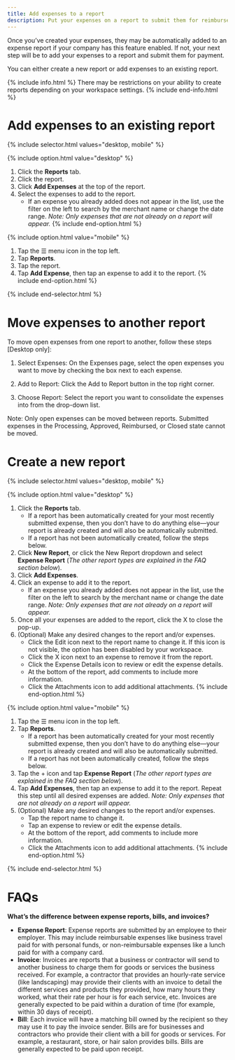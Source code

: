 ```yaml
---
title: Add expenses to a report
description: Put your expenses on a report to submit them for reimbursement 
---
```

<div id="expensify-classic" markdown="1">

Once you’ve created your expenses, they may be automatically added to an expense report if your company has this feature enabled. If not, your next step will be to add your expenses to a report and submit them for payment. 

You can either create a new report or add expenses to an existing report. 

{% include info.html %}
There may be restrictions on your ability to create reports depending on your workspace settings.
{% include end-info.html %}

# Add expenses to an existing report

{% include selector.html values="desktop, mobile" %}

{% include option.html value="desktop" %}
1. Click the **Reports** tab. 
2. Click the report.
3. Click **Add Expenses** at the top of the report.
4. Select the expenses to add to the report. 
   - If an expense you already added does not appear in the list, use the filter on the left to search by the merchant name or change the date range. *Note: Only expenses that are not already on a report will appear.*
{% include end-option.html %}
  
{% include option.html value="mobile" %}
1. Tap the ☰ menu icon in the top left.
2. Tap **Reports**.
3. Tap the report.
4. Tap **Add Expense**, then tap an expense to add it to the report.
{% include end-option.html %}

{% include end-selector.html %}

# Move expenses to another report  
To move open expenses from one report to another, follow these steps [Desktop only]:

1. Select Expenses:
On the Expenses page, select the open expenses you want to move by checking the box next to each expense.

2. Add to Report:
Click the Add to Report button in the top right corner.

3. Choose Report:
Select the report you want to consolidate the expenses into from the drop-down list.

Note: Only open expenses can be moved between reports. Submitted expenses in the Processing, Approved, Reimbursed, or Closed state cannot be moved.

# Create a new report

{% include selector.html values="desktop, mobile" %}

{% include option.html value="desktop" %}
1. Click the **Reports** tab. 
   - If a report has been automatically created for your most recently submitted expense, then you don’t have to do anything else—your report is already created and will also be automatically submitted. 
   - If a report has not been automatically created, follow the steps below.
2. Click **New Report**, or click the New Report dropdown and select **Expense Report** (*The other report types are explained in the FAQ section below*). 
3. Click **Add Expenses**.
4. Click an expense to add it to the report. 
   - If an expense you already added does not appear in the list, use the filter on the left to search by the merchant name or change the date range. *Note: Only expenses that are not already on a report will appear.* 
5. Once all your expenses are added to the report, click the X to close the pop-up. 
6. (Optional) Make any desired changes to the report and/or expenses. 
   - Click the Edit icon next to the report name to change it. If this icon is not visible, the option has been disabled by your workspace.
   - Click the X icon next to an expense to remove it from the report.
   - Click the Expense Details icon to review or edit the expense details. 
   - At the bottom of the report, add comments to include more information.
   - Click the Attachments icon to add additional attachments. 
{% include end-option.html %}

{% include option.html value="mobile" %}
1. Tap the ☰ menu icon in the top left.
2. Tap **Reports**.
   - If a report has been automatically created for your most recently submitted expense, then you don’t have to do anything else—your report is already created and will also be automatically submitted. 
   - If a report has not been automatically created, follow the steps below.
3. Tap the + icon and tap **Expense Report** (*The other report types are explained in the FAQ section below*). 
4. Tap **Add Expenses**, then tap an expense to add it to the report. Repeat this step until all desired expenses are added. *Note: Only expenses that are not already on a report will appear.* 
5. (Optional) Make any desired changes to the report and/or expenses. 
   - Tap the report name to change it. 
   - Tap an expense to review or edit the expense details. 
   - At the bottom of the report, add comments to include more information.
   - Click the Attachments icon to add additional attachments. 
{% include end-option.html %}

{% include end-selector.html %}

# FAQs

**What’s the difference between expense reports, bills, and invoices?**

- **Expense Report**: Expense reports are submitted by an employee to their employer. This may include reimbursable expenses like business travel paid for with personal funds, or non-reimbursable expenses like a lunch paid for with a company card. 
- **Invoice**: Invoices are reports that a business or contractor will send to another business to charge them for goods or services the business received. For example, a contractor that provides an hourly-rate service (like landscaping) may provide their clients with an invoice to detail the different services and products they provided, how many hours they worked, what their rate per hour is for each service, etc. Invoices are generally expected to be paid within a duration of time (for example, within 30 days of receipt). 
- **Bill**: Each invoice will have a matching bill owned by the recipient so they may use it to pay the invoice sender. Bills are for businesses and contractors who provide their client with a bill for goods or services. For example, a restaurant, store, or hair salon provides bills. Bills are generally expected to be paid upon receipt. 

</div>
